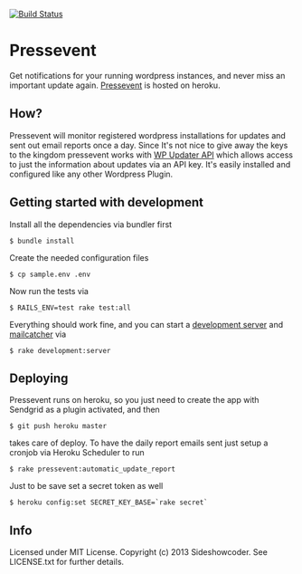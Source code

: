 [![Build Status](https://travis-ci.org/sideshowcoder/pressevent.png)](https://travis-ci.org/sideshowcoder/pressevent)

Pressevent
==========

Get notifications for your running wordpress instances, and never miss an
important update again. [Pressevent](http://pressevent.herokuapp.com) is hosted
on heroku.

How?
----
Pressevent will monitor registered wordpress installations for updates and sent
out email reports once a day. Since It's not nice to give away the keys to the
kingdom pressevent works with [WP Updater
API](http://wordpress.org/plugins/wp-updater-api/) which allows access to just
the information about updates via an API key. It's easily installed and
configured like any other Wordpress Plugin.

Getting started with development
--------------------------------
Install all the dependencies via bundler first

    $ bundle install

Create the needed configuration files

    $ cp sample.env .env

Now run the tests via

    $ RAILS_ENV=test rake test:all

Everything should work fine, and you can start a [development
server](http://localhost:3000) and [mailcatcher](http://localhost:1080) via

    $ rake development:server

Deploying
---------
Pressevent runs on heroku, so you just need to create the app with Sendgrid as a
plugin activated, and then

    $ git push heroku master

takes care of deploy. To have the daily report emails sent just setup a cronjob
via Heroku Scheduler to run

    $ rake pressevent:automatic_update_report

Just to be save set a secret token as well

    $ heroku config:set SECRET_KEY_BASE=`rake secret`

Info
----
Licensed under MIT License. Copyright (c) 2013 Sideshowcoder. See LICENSE.txt for
further details.
